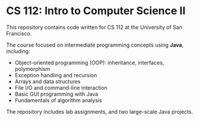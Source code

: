 # CS 112: Intro to Computer Science II

This repository contains code written for CS 112 at the University of San Francisco.

The course focused on intermediate programming concepts using **Java**, including:
- Object-oriented programming (OOP): inheritance, interfaces, polymorphism
- Exception handling and recursion
- Arrays and data structures
- File I/O and command-line interaction
- Basic GUI programming with Java
- Fundamentals of algorithm analysis

The repository includes lab assignments, and two large-scale Java projects.
